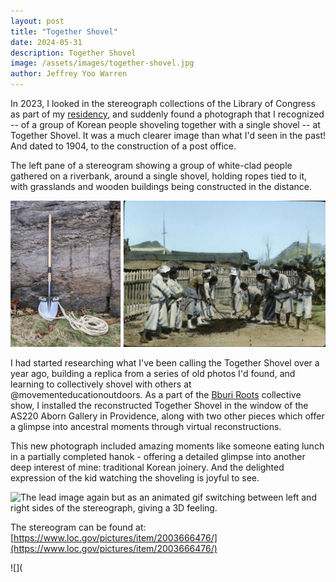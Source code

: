 ```yaml
---
layout: post
title: "Together Shovel"
date: 2024-05-31
description: Together Shovel
image: /assets/images/together-shovel.jpg
author: Jeffrey Yoo Warren
---
```


In 2023, I looked in the stereograph collections of the Library of Congress as part of my [residency](https://libraryofcongress.github.io/seeing-lost-enclaves/), and suddenly found a photograph that I recognized -- of a group of Korean people shoveling together with a single shovel -- at Together Shovel. It was a much clearer image than what I'd seen in the past! And dated to 1904, to the construction of a post office. 

<p class="visually-hidden">The left pane of a stereogram showing a group of white-clad people gathered on a riverbank, around a single shovel, holding ropes tied to it, with grasslands and wooden buildings being constructed in the distance.</p>

![A shovel with ropes tied to its blade, coiled on the grass, leaning against a large stone, A photo of a group of people dressed in white gather around a shovel, on a riverbank. Around the photo is a 3D scene extending the photo into a speculative virtual space with fields of grass, mountains, and a shallow river.](/assets/images/together-shovel-2.jpg)

I had started researching what I've been calling the Together Shovel over a year ago, building a replica from a series of old photos I'd found, and learning to collectively shovel with others at @movementeducationoutdoors. As a part of the [Bburi Roots](https://instagram.com/bburi_roots) collective show, I installed the reconstructed Together Shovel in the window of the AS220 Aborn Gallery in Providence, along with two other pieces which offer a glimpse into ancestral moments through virtual reconstructions. 

This new photograph included amazing moments like someone eating lunch in a partially completed hanok - offering a detailed glimpse into another deep interest of mine: traditional Korean joinery. And the delighted expression of the kid watching the shoveling is joyful to see. 

![The lead image again but as an animated gif switching between left and right sides of the stereograph, giving a 3D feeling.](together-shovel-stereograph.gif)

The stereogram can be found at: [https://www.loc.gov/pictures/item/2003666476/](https://www.loc.gov/pictures/item/2003666476/)

![](

<!--
3. A shovel installed in the window of the AS220 Aborn Gallery in Providence.

4. 

4. A close-up of someone sitting in the partially completed frame of a hanok in the background of the stereogram.

5. A child smiling excitedly while watching the others shoveling.

6. An old colorized photo of a group of adults and children holding ropes connected to a shovel.

-->

